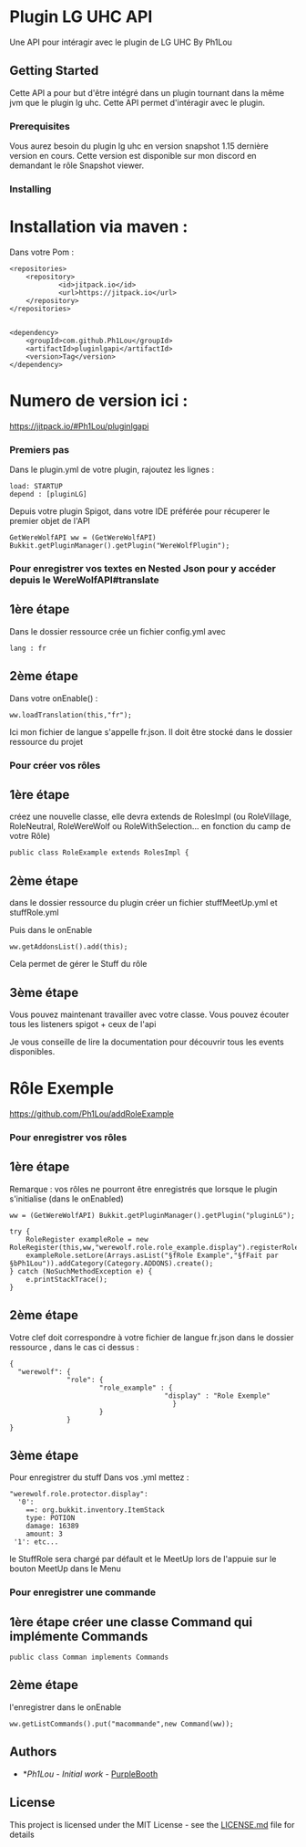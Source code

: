 # Plugin LG UHC API

Une API pour intéragir avec le plugin de LG UHC By Ph1Lou

## Getting Started

Cette API a pour but d'être intégré dans un plugin tournant dans la même jvm que le plugin lg uhc. Cette API permet d'intéragir avec le plugin.

### Prerequisites
Vous aurez besoin du plugin lg uhc en version snapshot 1.15 dernière version en cours. Cette version est disponible sur mon discord en demandant le rôle Snapshot viewer.



### Installing

# Installation via maven :

Dans votre Pom :

```
<repositories>
	<repository>
		    <id>jitpack.io</id>
		    <url>https://jitpack.io</url>
	</repository>
</repositories>
 
 
<dependency>
	<groupId>com.github.Ph1Lou</groupId>
	<artifactId>pluginlgapi</artifactId>
	<version>Tag</version>
</dependency>

```

# Numero de version ici :

<https://jitpack.io/#Ph1Lou/pluginlgapi>

### Premiers pas

Dans le plugin.yml de votre plugin, rajoutez les lignes :
```
load: STARTUP
depend : [pluginLG]
```

Depuis votre plugin Spigot, dans votre IDE préférée pour récuperer le premier objet de l'API

```
GetWereWolfAPI ww = (GetWereWolfAPI) Bukkit.getPluginManager().getPlugin("WereWolfPlugin");
```

### Pour enregistrer vos textes en Nested Json pour y accéder depuis le WereWolfAPI#translate

## 1ère étape

Dans le dossier ressource crée un fichier config.yml avec 
```
lang : fr 
```

## 2ème étape

Dans votre onEnable() :
```
ww.loadTranslation(this,"fr");
```
Ici mon fichier de langue s'appelle fr.json. Il doit être stocké dans le dossier ressource du projet

### Pour créer vos rôles

## 1ère étape 

créez une nouvelle classe, elle devra extends de RolesImpl (ou RoleVillage, RoleNeutral, RoleWereWolf ou RoleWithSelection... en fonction du camp de votre Rôle)
```
public class RoleExample extends RolesImpl {
```

## 2ème étape

dans le dossier ressource du plugin créer un fichier stuffMeetUp.yml et stuffRole.yml
 
Puis dans le onEnable
```
ww.getAddonsList().add(this);
```

Cela permet de gérer le Stuff du rôle

## 3ème étape

Vous pouvez maintenant travailler avec votre classe. Vous pouvez écouter tous les listeners spigot + ceux de l'api

Je vous conseille de lire la documentation pour découvrir tous les events disponibles.

# Rôle Exemple

<https://github.com/Ph1Lou/addRoleExample>



### Pour enregistrer vos rôles

## 1ère étape

Remarque : vos rôles ne pourront être enregistrés que lorsque le plugin s'initialise (dans le onEnabled)

```
ww = (GetWereWolfAPI) Bukkit.getPluginManager().getPlugin("pluginLG");

try {
    RoleRegister exampleRole = new RoleRegister(this,ww,"werewolf.role.role_example.display").registerRole(RoleExample.class);
    exampleRole.setLore(Arrays.asList("§fRole Example","§fFait par §bPh1Lou")).addCategory(Category.ADDONS).create();
} catch (NoSuchMethodException e) {
    e.printStackTrace();  
}               
```
## 2ème étape

Votre clef doit correspondre à votre fichier de langue fr.json dans le dossier ressource , dans le cas ci dessus :
```
{
  "werewolf": {
              "role": {
                      "role_example" : {
                                      "display" : "Role Exemple"
                                        }
                      }
              }
}
```

## 3ème étape

Pour enregistrer du stuff
Dans vos .yml mettez :

```
"werewolf.role.protector.display":
  '0':
    ==: org.bukkit.inventory.ItemStack
    type: POTION
    damage: 16389
    amount: 3
 '1': etc...
```

le StuffRole sera chargé par défault et le MeetUp lors de l'appuie sur le bouton MeetUp dans le Menu


### Pour enregistrer une commande

## 1ère étape créer une classe Command qui implémente Commands 
```
public class Comman implements Commands 
```

## 2ème étape

l'enregistrer dans le onEnable
```
ww.getListCommands().put("macommande",new Command(ww));
```

## Authors

* **Ph1Lou* - *Initial work* - [PurpleBooth](https://github.com/Ph1Lou)


## License

This project is licensed under the MIT License - see the [LICENSE.md](LICENSE.md) file for details



